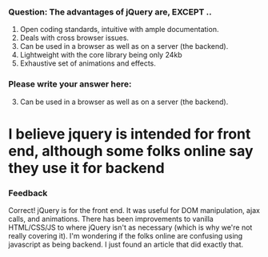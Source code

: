 ### Question: The advantages of jQuery are, EXCEPT ..

1. Open coding standards, intuitive with ample documentation.
2. Deals with cross browser issues.
3. Can be used in a browser as well as on a server (the backend).
4. Lightweight with the core library being only 24kb
5. Exhaustive set of animations and effects.

### Please write your answer here:
3. Can be used in a browser as well as on a server (the backend).

# I believe jquery is intended for front end, although some folks online say they use it for backend

### Feedback
Correct! jQuery is for the front end. It was useful for DOM manipulation, ajax calls, and animations. There has been improvements to vanilla HTML/CSS/JS to where jQuery isn't as necessary (which is why we're not really covering it). I'm wondering if the folks online are confusing using javascript as being backend. I just found an article that did exactly that.